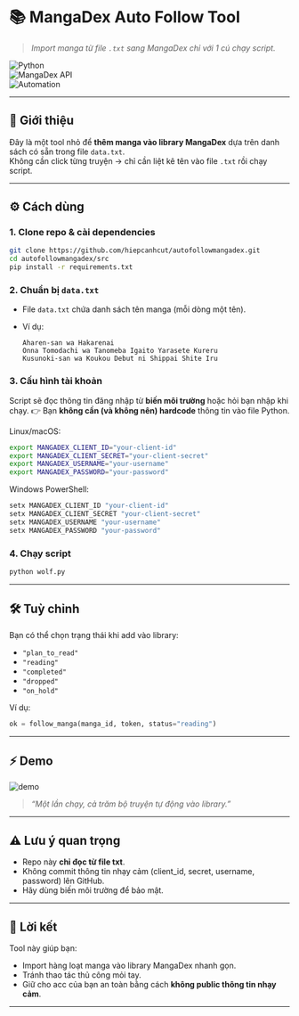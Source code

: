 # 📚 MangaDex Auto Follow Tool

> _Import manga từ file `.txt` sang MangaDex chỉ với 1 cú chạy script._

![Python](https://img.shields.io/badge/Python-3.10%2B-blue?logo=python)  
![MangaDex API](https://img.shields.io/badge/MangaDex-API-orange)  
![Automation](https://img.shields.io/badge/Automation-Yes-brightgreen)

---

## 🚀 Giới thiệu

Đây là một tool nhỏ để **thêm manga vào library MangaDex** dựa trên danh sách có sẵn trong file `data.txt`.  
Không cần click từng truyện → chỉ cần liệt kê tên vào file `.txt` rồi chạy script.  

---

## ⚙️ Cách dùng

### 1. Clone repo & cài dependencies
```bash
git clone https://github.com/hiepcanhcut/autofollowmangadex.git
cd autofollowmangadex/src
pip install -r requirements.txt
````

### 2. Chuẩn bị `data.txt`

* File `data.txt` chứa danh sách tên manga (mỗi dòng một tên).
* Ví dụ:

  ```
  Aharen-san wa Hakarenai
  Onna Tomodachi wa Tanomeba Igaito Yarasete Kureru
  Kusunoki-san wa Koukou Debut ni Shippai Shite Iru
  ```

### 3. Cấu hình tài khoản

Script sẽ đọc thông tin đăng nhập từ **biến môi trường** hoặc hỏi bạn nhập khi chạy.
👉 Bạn **không cần (và không nên) hardcode** thông tin vào file Python.

Linux/macOS:

```bash
export MANGADEX_CLIENT_ID="your-client-id"
export MANGADEX_CLIENT_SECRET="your-client-secret"
export MANGADEX_USERNAME="your-username"
export MANGADEX_PASSWORD="your-password"
```

Windows PowerShell:

```powershell
setx MANGADEX_CLIENT_ID "your-client-id"
setx MANGADEX_CLIENT_SECRET "your-client-secret"
setx MANGADEX_USERNAME "your-username"
setx MANGADEX_PASSWORD "your-password"
```

### 4. Chạy script

```bash
python wolf.py
```

---

## 🛠 Tuỳ chỉnh

Bạn có thể chọn trạng thái khi add vào library:

* `"plan_to_read"`
* `"reading"`
* `"completed"`
* `"dropped"`
* `"on_hold"`

Ví dụ:

```python
ok = follow_manga(manga_id, token, status="reading")
```

---

## ⚡ Demo

![demo](https://media.giphy.com/media/26ufdipQqU2lhNA4g/giphy.gif)

> *“Một lần chạy, cả trăm bộ truyện tự động vào library.”*

---

## ⚠️ Lưu ý quan trọng

* Repo này **chỉ đọc từ file txt**.
* Không commit thông tin nhạy cảm (client_id, secret, username, password) lên GitHub.
* Hãy dùng biến môi trường để bảo mật.

---

## 🐉 Lời kết

Tool này giúp bạn:

* Import hàng loạt manga vào library MangaDex nhanh gọn.
* Tránh thao tác thủ công mỏi tay.
* Giữ cho acc của bạn an toàn bằng cách **không public thông tin nhạy cảm**.

---

```

